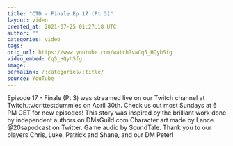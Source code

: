 ```yaml
---
title: "CTD - Finale Ep 17 (Pt 3)"
layout: video
created_at: 2021-07-25 01:27:18 UTC
author: ""
categories: video
tags: 
orig_url: https://www.youtube.com/watch?v=Cq5_HQyhSfg
video_embed: Cq5_HQyhSfg
image:
permalink: /:categories/:title/
source: YouTube
---
```

Episode 17 - Finale (Pt 3) was streamed live on our Twitch channel at Twitch.tv/crittestdummies on April 30th. Check us out most Sundays at 6 PM CET for new episodes! This story was inspired by the brilliant work done by independent authors on DMsGuild.com Character art made by Lance @20sapodcast on Twitter. Game audio by SoundTale. Thank you to our players Chris, Luke, Patrick and Shane, and our DM Peter!
